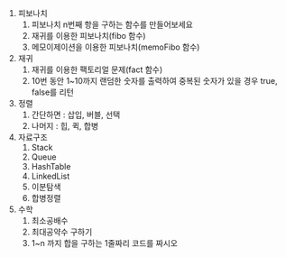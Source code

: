 1. 피보나치
   1. 피보나치 n번째 항을 구하는 함수를 만들어보세요
   2. 재귀를 이용한 피보나치(fibo 함수)
   3. 메모이제이션을 이용한 피보나치(memoFibo 함수)
2. 재귀
   1. 재귀를 이용한 팩토리얼 문제(fact 함수)
   2. 10번 동안 1~10까지 랜덤한 숫자를 출력하여 중복된 숫자가 있을 경우 true, false를 리턴
3. 정렬
   1. 간단하면 : 삽입, 버블, 선택
   2. 나머지 : 힙, 퀵, 합병
4. 자료구조
   1. Stack
   2. Queue
   3. HashTable
   4. LinkedList
   5. 이분탐색
   6. 합병정렬
5. 수학
   1. 최소공배수
   2. 최대공약수 구하기
   3. 1~n 까지 합을 구하는 1줄짜리 코드를 짜시오

